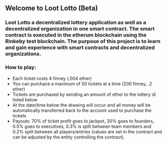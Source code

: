 ## Welcome to Loot Lotto (Beta)

### Loot Lotto a decentralized lottery application as well as a decentralized organization in one smart contract.  The smart contract is executed in the etherum blockchain using the Rinkeby test blockchain.  The purpose of this project is to learn and gain experience with smart contracts and decentralized organizations.

### How to play:
- Each ticket costs 4 finney (.004 ether)
- You can purchace a maximum of 50 tickets at a time (200 finney, .2 ether)
- Tickets are purchased by sending an amount of ether to the lottery id listed below
- At the date/time below the drawing will occur and all money will be automatically transferred back to the account used to purchase the tickets
- Payouts: 70% of ticket profit goes to jackpot, 20% goes to founders, 0.5% goes to executives, 0.3% is split between team members and 0.2% split between all players/entries (values are set in the contract and can be adjusted by the entity controlling the contract).


